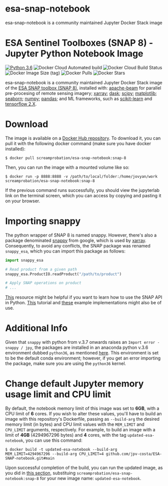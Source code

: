 # esa-snap-notebook

esa-snap-notebook is a community maintained Jupyter Docker Stack image

# ESA Sentinel Toolboxes (SNAP 8) - Jupyter Python Notebook Image

[![Python 3.6](https://img.shields.io/badge/python-3.6-blue.svg)](https://www.python.org/downloads/release/python-360/)
![Docker Cloud Automated build](https://img.shields.io/docker/cloud/automated/screamprobation/esa-snap-notebook)
![Docker Cloud Build Status](https://img.shields.io/docker/cloud/build/screamprobation/esa-snap-notebook)
![Docker Image Size (tag)](https://img.shields.io/docker/image-size/screamprobation/esa-snap-notebook/snap-8)
![Docker Pulls](https://img.shields.io/docker/pulls/screamprobation/esa-snap-notebook)
![Docker Stars](https://img.shields.io/docker/stars/screamprobation/esa-snap-notebook)

esa-snap-notebook is a community maintained Jupyter Docker Stack image of the [ESA SNAP toolbox (SNAP 8)](http://step.esa.int/main/toolboxes/snap/), installed with: [apache-beam](https://beam.apache.org/) for parallel pre-procesing of remote sensing imagery; [xarray](http://xarray.pydata.org/en/stable/); [dask](https://dask.org/); [scipy](https://www.scipy.org/); [matplotlib](https://matplotlib.org/); [seaborn](https://seaborn.pydata.org/); [numpy](https://numpy.org/); [pandas](https://pandas.pydata.org/); and ML frameworks, such as [scikit-learn](https://scikit-learn.org/stable/) and [tensorflow 2.X](https://www.tensorflow.org/).

# Download

The image is available on a [Docker Hub repository](https://hub.docker.com/repository/docker/screamprobation/esa-snap-notebook). To download it, you can pull it with the following docker command (make sure you have docker installed):

```console
$ docker pull screamprobation/esa-snap-notebook:snap-8
```

Then, you can run the image with a mounted volume like so:

```console
$ docker run -p 8888:8888 -v /path/to/local/folder:/home/jovyan/work screamprobation/esa-snap-notebook:snap-8
```

If the previous command runs successfully, you should view the jupyterlab link on the terminal screen, which you can access by copying and pasting it on your browser.

# Importing snappy

The python wrapper of SNAP 8 is named snappy. However, there's also a package denominated [snappy](https://pypi.org/project/python-snappy/) from google, which is used by [xarray](https://pypi.org/project/xarray/). Consequently, to avoid any conflicts, the SNAP package was renamed `snappy_esa`, which you can import this package as follows:

```python
import snappy_esa

# Read product from a given path
snappy_esa.ProductIO.readProduct("/path/to/product")

# Apply SNAP operations on product
# ...
```

[This](https://senbox.atlassian.net/wiki/spaces/SNAP/pages/19300362/How+to+use+the+SNAP+API+from+Python) resource might be helpful if you want to learn how to use the SNAP API in Python. [This](https://github.com/techforspace/sentinel) tutorial and [these](https://github.com/senbox-org/snap-engine/tree/master/snap-python/src/main/resources/snappy/examples) example implementations might also be of use.

# Additional Info

Given that `snappy` with python from v.3.7 onwards raises an `Import error - snappy / jpy`, the packages are installed in an anaconda python v.3.6 environment dubbed `python36`, as mentioned [here](https://forum.step.esa.int/t/modulenotfounderror-no-module-named-jpyutil/25785/3?u=screamprobation). This environment is set to be the default conda environment; however, if you get an error importing the package, make sure you are using the `python36` kernel.

# Change default Jupyter memory usage limit and CPU limit

By default, the notebook memory limit of this image was set to **6GB**, with a CPU limit of **6** cores. If you wish to alter these values, you'll have to build an image with this repository's Dockerfile, passing as `--build-arg` the desired memory limit (in bytes) and CPU limit values with the `MEM_LIMIT` and `CPU_LIMIT` arguments, respectively. For example, to build an image with a limit of **4GB** (4294967296 bytes) and **4** cores, with the tag `updated-esa-notebook`, you can use this command:

```console
$ docker build -t updated-esa-notebook --build-arg MEM_LIMIT=4294967296 --build-arg CPU_LIMIT=4 github.com/jpv-costa/ESA-SNAP-notebook.git#main
```

Upon successful completion of the build, you can run the updated image, as you did in [this section](#Download), substituing `screamprobation/esa-snap-notebook:snap-8` for your new image name: `updated-esa-notebook`.
